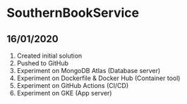 # SouthernBookService

## 16/01/2020

1. Created initial solution
2. Pushed to GitHub
3. Experiment on MongoDB Atlas (Database server)
4. Experiment on Dockerfile & Docker Hub (Container tool)
5. Experiment on GitHub Actions (CI/CD)
6. Experiment on GKE (App server)
